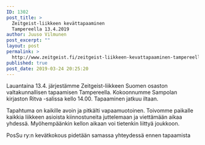 ```yaml
---
ID: 1302
post_title: >
  Zeitgeist-liikkeen kevättapaaminen
  Tampereella 13.4.2019
author: Juuso Vilmunen
post_excerpt: ""
layout: post
permalink: >
  http://www.zeitgeist.fi/zeitgeist-liikkeen-kevattapaaminen-tampereella-13-4-2019/
published: true
post_date: 2019-03-24 20:25:20
---
```

<!-- wp:paragraph -->
<p>Lauantaina 13.4. järjestämme Zeitgeist-liikkeen Suomen osaston valtakunnallisen tapaamisen Tampereella. Kokoonnumme Sampolan kirjaston Ritva -salissa kello 14.00. Tapaaminen jatkuu iltaan.</p>
<!-- /wp:paragraph -->

<!-- wp:paragraph -->
<p> Tapahtuma on kaikille avoin ja pitkälti vapaamuotoinen. Toivomme paikalle kaikkia liikkeen asioista kiinnostuneita juttelemaan ja viettämään aikaa yhdessä. Myöhempäänkin kellon aikaan voi tietenkin liittyä joukkoon. <br></p>
<!-- /wp:paragraph -->

<!-- wp:paragraph -->
<p>PosSu ry:n kevätkokous pidetään samassa yhteydessä ennen tapaamista</p>
<!-- /wp:paragraph -->